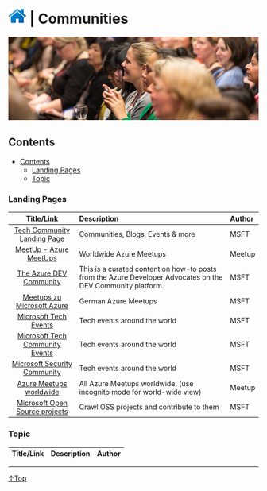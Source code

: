 # [![Home](/img/home.png)](../README.md "Home") | Communities

![Communities](/img/communities.png)

## Contents
- [Contents](#contents)
    - [Landing Pages](#landing-pages)
    - [Topic](#Topic)

### Landing Pages
|                                                   Title/Link                                                    | Description                                                                                                 | Author |
| :-------------------------------------------------------------------------------------------------------------: | :---------------------------------------------------------------------------------------------------------- | :----- |
|                       [Tech Community Landing Page](https://techcommunity.microsoft.com/)                       | Communities, Blogs, Events & more                                                                           | MSFT   |
|                         [MeetUp - Azure MeetUps](https://www.meetup.com/topics/azure/)                          | Worldwide Azure Meetups                                                                                     | Meetup |
|                                 [The Azure DEV Community](https://dev.to/azure)                                 | This is a curated content on how-to posts from the Azure Developer Advocates on the DEV Community platform. | MSFT   |
|      [Meetups zu Microsoft Azure](https://www.microsoft.com/de-de/techwiese/community/meetups/azure.aspx)       | German Azure Meetups                                                                                        | MSFT   |
|               [Microsoft Tech Events](https://techcommunity.microsoft.com/t5/events/ct-p/Events)                | Tech events around the world                                                                                | MSFT   |
| [Microsoft Tech Community Events](https://techcommunity.microsoft.com/t5/community-events/ct-p/CommunityEvents) | Tech events around the world                                                                                | MSFT   |
|                        [Microsoft Security Community](https://aka.ms/SecurityCommunity)                         | Tech events around the world                                                                                | MSFT   |
|                         [Azure Meetups worldwide](https://www.meetup.com/topics/azure/)                         | All Azure Meetups worldwide. (use incognito mode for world-wide view)                                       | Meetup |
|                   [Microsoft Open Source projects](https://opensource.microsoft.com/explore)                    | Crawl OSS projects and contribute to them                                                                   | MSFT   |



### Topic
| Title/Link | Description | Author |
| :--------: | :---------- | :----- |


___
 <a href="#top" title="Back to the top.">↑Top</a>